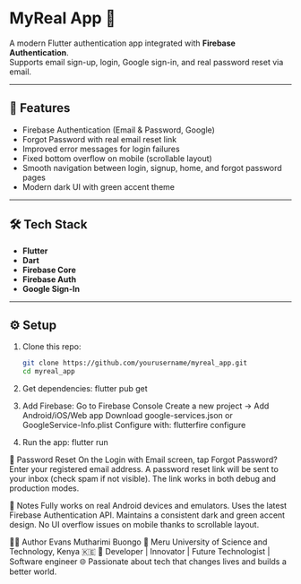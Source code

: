 # MyReal App 💚

A modern Flutter authentication app integrated with **Firebase Authentication**.  
Supports email sign-up, login, Google sign-in, and real password reset via email.

---

## 🚀 Features
- Firebase Authentication (Email & Password, Google)
- Forgot Password with real email reset link
- Improved error messages for login failures
- Fixed bottom overflow on mobile (scrollable layout)
- Smooth navigation between login, signup, home, and forgot password pages
- Modern dark UI with green accent theme

---

## 🛠️ Tech Stack
- **Flutter**
- **Dart**
- **Firebase Core**
- **Firebase Auth**
- **Google Sign-In**

---

## ⚙️ Setup
1. Clone this repo:
   ```bash
   git clone https://github.com/yourusername/myreal_app.git
   cd myreal_app

2. Get dependencies:
flutter pub get

3. Add Firebase:
   Go to Firebase Console
   Create a new project → Add Android/iOS/Web app
   Download google-services.json or GoogleService-Info.plist
   Configure with:
   flutterfire configure

4. Run the app:
   flutter run

 🔐 Password Reset
    On the Login with Email screen, tap Forgot Password?
    Enter your registered email address.
    A password reset link will be sent to your inbox (check spam if not visible).
    The link works in both debug and production modes.

🧠 Notes
   Fully works on real Android devices and emulators.
   Uses the latest Firebase Authentication API.
   Maintains a consistent dark and green accent design.
   No UI overflow issues on mobile thanks to scrollable layout.

👨‍💻 Author
   Evans Mutharimi Buongo
   📍 Meru University of Science and Technology, Kenya 🇰🇪
   💼 Developer | Innovator | Future Technologist | Software engineer
   🌐 Passionate about tech that changes lives and builds a better world.